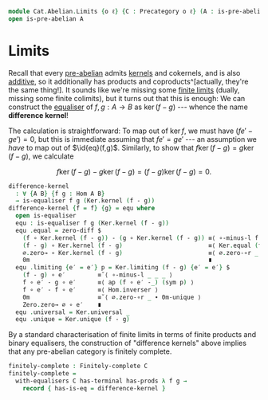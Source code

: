 <!--
```agda
open import Cat.Diagram.Limit.Finite
open import Cat.Prelude hiding (_-_)
open import Cat.Abelian.Base
```
-->

```agda
module Cat.Abelian.Limits {o ℓ} {C : Precategory o ℓ} (A : is-pre-abelian C) where
open is-pre-abelian A
```

# Limits

Recall that every [pre-abelian] admits [kernels] and cokernels, and is
also [additive], so it additionally has products and
coproducts^[actually, they're the same thing!]. It sounds like we're
missing some [finite limits] (dually, missing some finite colimits), but
it turns out that this is enough: We can construct the [equaliser] of
$f, g : A \to B$ as $\ker(f - g)$ --- whence the name **difference
kernel**!

[abelian]: Cat.Abelian.Base.html#pre-abelian-abelian-categories
[pre-abelian]: Cat.Abelian.Base.html#pre-abelian-abelian-categories
[kernels]: Cat.Diagram.Kernel.html
[additive]: Cat.Abelian.Base.html#additive-categories
[equaliser]: Cat.Diagram.Equaliser.html
[finite limits]: Cat.Diagram.Limit.Finite.html

The calculation is straightforward: To map out of $\ker f$, we must have
$(fe' - ge') = 0$, but this is immediate assuming that $fe' = ge'$ ---
an assumption we _have_ to map out of $\id{eq}(f,g)$.  Similarly, to
show that $f\ker(f-g) = g\ker(f-g)$, we calculate

$$
f\ker(f-g) - g\ker(f-g) = (f-g)\ker(f-g) = 0\text{.}
$$

```agda
difference-kernel
  : ∀ {A B} {f g : Hom A B}
  → is-equaliser f g (Ker.kernel (f - g))
difference-kernel {f = f} {g} = equ where
  open is-equaliser
  equ : is-equaliser f g (Ker.kernel (f - g))
  equ .equal = zero-diff $
    (f ∘ Ker.kernel (f - g)) - (g ∘ Ker.kernel (f - g)) ≡⟨ ∘-minus-l f g (Ker.kernel (f - g)) ⟩
    (f - g) ∘ Ker.kernel (f - g)                        ≡⟨ Ker.equal (f - g) ⟩
    ∅.zero→ ∘ Ker.kernel (f - g)                        ≡⟨ ∅.zero-∘r _ ∙ 0m-unique ⟩
    0m                                                  ∎
  equ .limiting {e′ = e′} p = Ker.limiting (f - g) {e′ = e′} $
    (f - g) ∘ e′         ≡˘⟨ ∘-minus-l _ _ _ ⟩
    f ∘ e′ - g ∘ e′      ≡⟨ ap (f ∘ e′ -_) (sym p) ⟩
    f ∘ e′ - f ∘ e′      ≡⟨ Hom.inverser ⟩
    0m                   ≡˘⟨ ∅.zero-∘r _ ∙ 0m-unique ⟩
    Zero.zero→ ∅ ∘ e′    ∎
  equ .universal = Ker.universal _
  equ .unique = Ker.unique (f - g)
```

By a standard characterisation of finite limits in terms of finite
products and binary equalisers, the construction of "difference kernels"
above implies that any pre-abelian category is finitely complete.

```agda
finitely-complete : Finitely-complete C
finitely-complete =
  with-equalisers C has-terminal has-prods λ f g →
    record { has-is-eq = difference-kernel }
```
